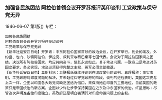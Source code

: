 ### 加强各民族团结  阿拉伯首领会议开罗苏报评英印谈判  工党政策与保守党无异

1946-06-07
第1版()
专栏：

    加强各民族团结
    阿拉伯首领会议开罗苏报评英印谈判
    工党政策与保守党无异
    【新华社延安四日电】开罗讯：中东阿拉伯国家首领的政治会议，在开罗举行，到会的埃及、外约旦、也门、沙特阿拉伯、伊拉克、叙利亚与黎巴嫩等七国代表。会议对于阿拉伯国家间之团结，决议所有阿拉伯国家，均应共同奋斗，使其永远如此。关于埃及问题，一致意见是埃及对英国之要求，务必实现，埃及必须获得完整之主权，英军必须全部撤退。
    【新华社延安四日电】莫斯科讯：苏联报纸继续评论刻在印度举行的谈判。真理报称：事实表明，工党政府对印度问题的解决，并未超过保守党政府的阶段。谈判的进程表明，英国这次仍与上次一样，企图以印度各大政党间缺乏团结为借口，来保持她在印度的主要地位。目前英国的政策只是帝国统治的新方案，企图以少许让步来保持英国在近东及中东国家的统治。红星报称：尽管迭次声明准备给印度独立，英政府还是明白强调其对印度命运问题上的主权。
